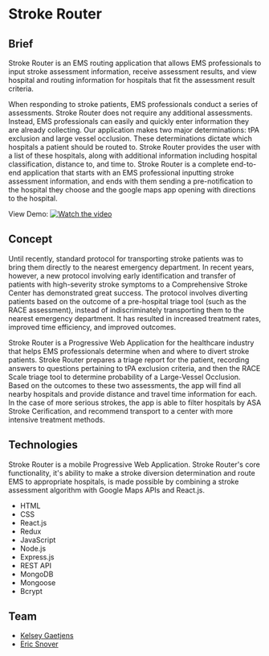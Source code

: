 # Stroke Router

Brief
------

Stroke Router is an EMS routing application that allows EMS professionals to input stroke assessment information, receive assessment results, and view hospital and routing information for hospitals that fit the assessment result criteria.

When responding to stroke patients, EMS professionals conduct a series of assessments. Stroke Router does not require any additional assessments. Instead, EMS professionals can easily and quickly enter information they are already collecting. Our application makes two major determinations: tPA exclusion and large vessel occlusion. These determinations dictate which hospitals a patient should be routed to. Stroke Router provides the user with a list of these hospitals, along with additional information including hospital classification, distance to, and time to. Stroke Router is a complete end-to-end application that starts with an EMS professional inputting stroke assessment information, and ends with them sending a pre-notification to the hospital they choose and the google maps app opening with directions to the hospital.

View Demo:
[![Watch the video](strokeroutervimeo.jpg)](https://vimeo.com/366522055)


Concept 
------ 

Until recently, standard protocol for transporting stroke patients was to bring them directly to the nearest emergency department. In recent years, however, a new protocol involving early identification and transfer of patients with high-severity stroke symptoms to a Comprehensive Stroke Center has demonstrated great success. The protocol involves diverting patients based on the outcome of a pre-hospital triage tool (such as the RACE assessment), instead of indiscriminately transporting them to the nearest emergency department. It has resulted in increased treatment rates, improved time efficiency, and improved outcomes.

Stroke Router is a Progressive Web Application for the healthcare industry that helps EMS professionals determine when and where to divert stroke patients. Stroke Router prepares a triage report for the patient, recording answers to questions pertaining to tPA exclusion criteria, and then the RACE Scale triage tool to determine probability of a Large-Vessel Occlusion. Based on the outcomes to these two assessments, the app will find all nearby hospitals and provide distance and travel time information for each. In the case of more serious strokes, the app is able to filter hospitals by ASA Stroke Cerification, and recommend transport to a center with more intensive treatment methods.


Technologies 
------ 

Stroke Router is a mobile Progressive Web Application. Stroke Router's core functionality, it's ability to make a stroke diversion determination and route EMS to appropriate hospitals, is made possible by combining a stroke assessment algorithm with Google Maps APIs and React.js.

* HTML
* CSS
* React.js
* Redux
* JavaScript
* Node.js
* Express.js
* REST API
* MongoDB
* Mongoose
* Bcrypt


Team
------

* [Kelsey Gaetjens](https://github.com/kjgaetjens/)
* [Eric Snover](https://github.com/ersnover/)
